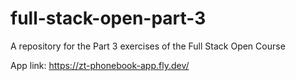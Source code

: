 # full-stack-open-part-3

A repository for the Part 3 exercises of the Full Stack Open Course

App link: https://zt-phonebook-app.fly.dev/
